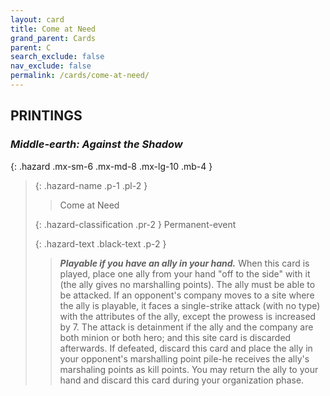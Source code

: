 ```yaml
---
layout: card
title: Come at Need
grand_parent: Cards
parent: C
search_exclude: false
nav_exclude: false
permalink: /cards/come-at-need/
---
```


## PRINTINGS


### _Middle-earth: Against the Shadow_

{: .hazard .mx-sm-6 .mx-md-8 .mx-lg-10 .mb-4 }
> {: .hazard-name .p-1 .pl-2 }
> > <div class="hazard-mp"></div>
> > <div class="card-name">Come at Need</div>
>
> {: .hazard-classification .pr-2 }
> Permanent-event
>
> {: .hazard-text .black-text .p-2 }
> > ***Playable if you have an ally in your hand.*** When this card is played, place one ally from your hand "off to the side" with it (the ally gives no marshalling points). The ally must be able to be attacked. If an opponent's company moves to a site where the ally is playable, it faces a single-strike attack (with no type) with the attributes of the ally, except the prowess is increased by 7. The attack is detainment if the ally and the company are both minion or both hero; and this site card is discarded afterwards. If defeated, discard this card and place the ally in your opponent's marshalling point pile-he receives the ally's marshaling points as kill points. You may return the ally to your hand and discard this card during your organization phase. 
>
